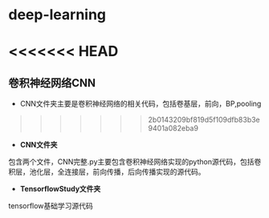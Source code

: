 # deep-learning
<<<<<<< HEAD
=======
## 卷积神经网络CNN
- CNN文件夹主要是卷积神经网络的相关代码，包括卷基层，前向，BP,pooling
>>>>>>> 2b0143209bf819d5f109dfb83b3e9401a082eba9

- **CNN文件夹**

包含两个文件，CNN完整.py主要包含卷积神经网络实现的python源代码，包括卷积层，池化层，全连接层，前向传播，后向传播实现的源代码。

- **TensorflowStudy文件夹**

tensorflow基础学习源代码

